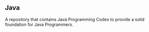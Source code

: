 ## Java
A repository that contains Java Programming Codes to provide a solid foundation for Java Programmers.
